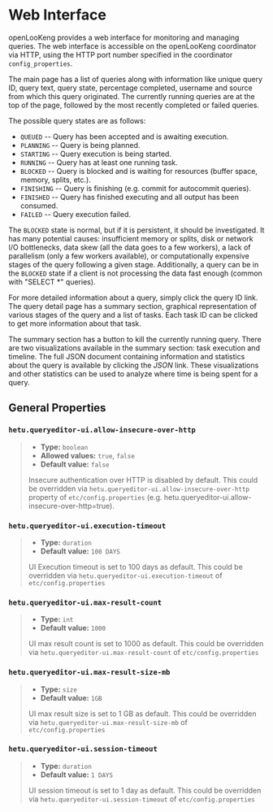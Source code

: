 
# Web Interface


openLooKeng provides a web interface for monitoring and managing queries. The web interface is accessible on the openLooKeng coordinator via HTTP, using the HTTP port number specified in the coordinator  `config_properties`.

The main page has a list of queries along with information like unique query ID, query text, query state, percentage completed, username and source from which this query originated. The currently running queries are at the top of the page, followed by the most recently completed or failed queries.

The possible query states are as follows:

-   `QUEUED` \-- Query has been accepted and is awaiting execution.
-   `PLANNING` \-- Query is being planned.
-   `STARTING` \-- Query execution is being started.
-   `RUNNING` \-- Query has at least one running task.
-   `BLOCKED` \-- Query is blocked and is waiting for resources (buffer space, memory, splits, etc.).
-   `FINISHING` \-- Query is finishing (e.g. commit for autocommit queries).
-   `FINISHED` \-- Query has finished executing and all output has been consumed.
-   `FAILED` \-- Query execution failed.

The `BLOCKED` state is normal, but if it is persistent, it should be investigated. It has many potential causes: insufficient memory or splits, disk or network I/O bottlenecks, data skew (all the data goes to a few workers), a lack of parallelism (only a few workers available), or computationally expensive stages of the query following a given stage.
Additionally, a query can be in the `BLOCKED` state if a client is not processing the data fast enough (common with \"SELECT \*\" queries).

For more detailed information about a query, simply click the query ID link. The query detail page has a summary section, graphical representation of various stages of the query and a list of tasks. Each task ID can be clicked to get more information about that task.

The summary section has a button to kill the currently running query. There are two visualizations available in the summary section: task execution and timeline. The full JSON document containing information
and statistics about the query is available by clicking the *JSON* link. These visualizations and other statistics can be used to analyze where time is being spent for a query.

## General Properties

### `hetu.queryeditor-ui.allow-insecure-over-http`

> -   **Type:** `boolean`
> -   **Allowed values:** `true`, `false`
> -   **Default value:** `false`
>
> Insecure authentication over HTTP is disabled by default. This could be overridden via `hetu.queryeditor-ui.allow-insecure-over-http` property of `etc/config.properties` (e.g. hetu.queryeditor-ui.allow-insecure-over-http=true).

### `hetu.queryeditor-ui.execution-timeout`

> -   **Type:** `duration`
> -   **Default value:** `100 DAYS`
>
> UI Execution timeout is set to 100 days as default. This could be overridden via `hetu.queryeditor-ui.execution-timeout` of `etc/config.properties`

### `hetu.queryeditor-ui.max-result-count`

> - **Type:** `int`
> - **Default value:** `1000`
>
> UI max result count is set to 1000 as default. This could be overridden via `hetu.queryeditor-ui.max-result-count` of `etc/config.properties`

### `hetu.queryeditor-ui.max-result-size-mb`

>- **Type:** `size`
>- **Default value:** `1GB`
>
> UI max result size is set to 1 GB as default. This could be overridden via `hetu.queryeditor-ui.max-result-size-mb` of `etc/config.properties`

### `hetu.queryeditor-ui.session-timeout`

> -   **Type:** `duration`
> -   **Default value:** `1 DAYS`
>
> UI session timeout is set to 1 day as default. This could be overridden via `hetu.queryeditor-ui.session-timeout` of `etc/config.properties`